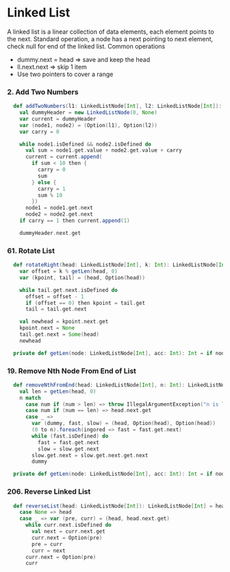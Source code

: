 # Linked List

A linked list is a linear collection of data elements, each element points to the next.
Standard operation, a node has a next pointing to next element, check null for end of the linked list.
Common operations
- dummy.next = head => save and keep the head
- ll.next.next => skip 1 item
- Use two pointers to cover a range 

### 2. Add Two Numbers
```scala
  def addTwoNumbers(l1: LinkedListNode[Int], l2: LinkedListNode[Int]): LinkedListNode[Int] =
    val dummyHeader = new LinkedListNode(0, None)
    var current = dummyHeader
    var (node1, node2) = (Option(l1), Option(l2))
    var carry = 0

    while node1.isDefined && node2.isDefined do
      val sum = node1.get.value + node2.get.value + carry
      current = current.append(
        if sum < 10 then {
          carry = 0
          sum
        } else {
          carry = 1
          sum % 10
        })
      node1 = node1.get.next
      node2 = node2.get.next
    if carry == 1 then current.append(1)

    dummyHeader.next.get
```

### 61. Rotate List
```scala
  def rotateRight(head: LinkedListNode[Int], k: Int): LinkedListNode[Int] =
    var offset = k % getLen(head, 0)
    var (kpoint, tail) = (head, Option(head))

    while tail.get.next.isDefined do
      offset = offset - 1
      if (offset == 0) then kpoint = tail.get
      tail = tail.get.next

    val newhead = kpoint.next.get
    kpoint.next = None
    tail.get.next = Some(head)
    newhead

  private def getLen(node: LinkedListNode[Int], acc: Int): Int = if node.next.isEmpty then acc + 1 else getLen(node.next.get, acc + 1)
```

### 19. Remove Nth Node From End of List
```scala
  def removeNthFromEnd(head: LinkedListNode[Int], n: Int): LinkedListNode[Int] =
    val len = getLen(head, 0)
    n match
      case num if (num > len) => throw IllegalArgumentException("n is larger than the length of head")
      case num if (num == len) => head.next.get
      case _ =>
        var (dummy, fast, slow) = (head, Option(head), Option(head))
        (0 to n).foreach(ingored => fast = fast.get.next)
        while (fast.isDefined) do
          fast = fast.get.next
          slow = slow.get.next
        slow.get.next = slow.get.next.get.next
        dummy

  private def getLen(node: LinkedListNode[Int], acc: Int): Int = if node.next.isEmpty then acc + 1 else getLen(node.next.get, acc + 1)
```

### 206. Reverse Linked List
```scala
  def reverseList(head: LinkedListNode[Int]): LinkedListNode[Int] = head.next match
    case None => head
    case _ => var (pre, curr) = (head, head.next.get)
      while curr.next.isDefined do
        val next = curr.next.get
        curr.next = Option(pre)
        pre = curr
        curr = next
      curr.next = Option(pre) 
      curr
```